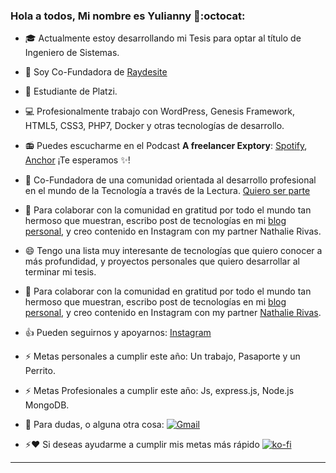 ### Hola a todos, Mi nombre es Yulianny 👋:octocat:


- :mortar_board: Actualmente estoy desarrollando mi Tesis para optar al título de Ingeniero de Sistemas.

- 🌱 Soy Co-Fundadora de [Raydesite](https://raydesite.com) 

- :green_heart: Estudiante de Platzi.

- 💻 Profesionalmente trabajo con WordPress, Genesis Framework, HTML5, CSS3, PHP7, Docker y otras tecnologías de desarrollo.

- :radio: Puedes escucharme en el Podcast **A freelancer Exptory**: [Spotify](https://open.spotify.com/show/6zKDGsABuGCYFlq4ZQ7SIO), [Anchor](https://anchor.fm/a-freelancer-exptory) ¡Te esperamos :sparkles:!

- 🚀 Co-Fundadora de una comunidad orientada al desarrollo profesional en el mundo de la Tecnología a través de la Lectura. [Quiero ser parte](https://discord.com/invite/4hRrS6cVRw)

- 🚀 Para colaborar con la comunidad en gratitud por todo el mundo tan hermoso que muestran, escribo post de tecnologías en mi [blog personal](https://yuliannydev.me/), y creo contenido en Instagram con my partner Nathalie Rivas.

- 😄 Tengo una lista muy interesante de tecnologías que quiero conocer a más profundidad, y proyectos personales que quiero desarrollar al terminar mi tesis.

- 🚀 Para colaborar con la comunidad en gratitud por todo el mundo tan hermoso que muestran, escribo post de tecnologías en mi [blog personal](https://yuliannydev.me/), y creo contenido en Instagram con my partner [Nathalie Rivas](https://twitter.com/imxnat).

- :+1: Pueden seguirnos y apoyarnos: [Instagram](https://www.instagram.com/raydesite/)

- ⚡ Metas personales a cumplir este año: Un trabajo, Pasaporte y un Perrito.

- ⚡ Metas Profesionales a cumplir este año: Js, express.js, Node.js MongoDB.

- 💬 Para dudas, o alguna otra cosa: [![Gmail](https://img.shields.io/badge/-Gmail-c14438?style=flat&logo=Gmail&logoColor=white)](mailto:yuliannybetancourtr@gmail.com)

- ⚡️❤️ Si deseas ayudarme a cumplir mis metas más rápido [![ko-fi](https://www.ko-fi.com/img/githubbutton_sm.svg)](https://ko-fi.com/H2H52F76Q)

---
